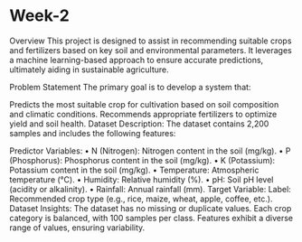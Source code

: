 # Week-2

Overview
This project is designed to assist in recommending suitable crops and fertilizers based on key soil and environmental parameters. It leverages a machine learning-based approach to ensure accurate predictions, ultimately aiding in sustainable agriculture.

Problem Statement
The primary goal is to develop a system that:

Predicts the most suitable crop for cultivation based on soil composition and climatic conditions.
Recommends appropriate fertilizers to optimize yield and soil health.
Dataset Description:
The dataset contains 2,200 samples and includes the following features:

Predictor Variables:
• N (Nitrogen): Nitrogen content in the soil (mg/kg).
• P (Phosphorus): Phosphorus content in the soil (mg/kg).
• K (Potassium): Potassium content in the soil (mg/kg).
• Temperature: Atmospheric temperature (°C).
• Humidity: Relative humidity (%).
• pH: Soil pH level (acidity or alkalinity).
• Rainfall: Annual rainfall (mm).
Target Variable:
Label: Recommended crop type (e.g., rice, maize, wheat, apple, coffee, etc.).
Dataset Insights:
The dataset has no missing or duplicate values.
Each crop category is balanced, with 100 samples per class.
Features exhibit a diverse range of values, ensuring variability.
